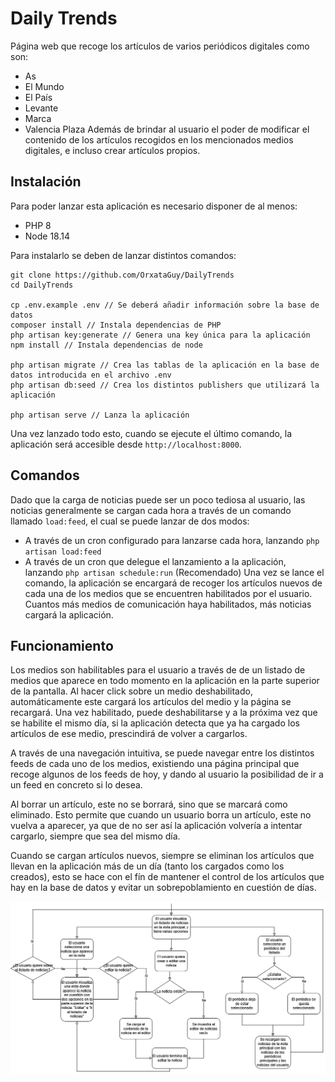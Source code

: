 # Daily Trends

Página web que recoge los artículos de varios periódicos digitales como son:
- As
- El Mundo
- El País
- Levante
- Marca
- Valencia Plaza
Además de brindar al usuario el poder de modificar el contenido de los artículos recogidos en los mencionados medios digitales, e incluso crear artículos propios.

## Instalación
Para poder lanzar esta aplicación es necesario disponer de al menos:
- PHP 8
- Node 18.14

Para instalarlo se deben de lanzar distintos comandos:
```
git clone https://github.com/OrxataGuy/DailyTrends
cd DailyTrends 

cp .env.example .env // Se deberá añadir información sobre la base de datos
composer install // Instala dependencias de PHP
php artisan key:generate // Genera una key única para la aplicación
npm install // Instala dependencias de node

php artisan migrate // Crea las tablas de la aplicación en la base de datos introducida en el archivo .env
php artisan db:seed // Crea los distintos publishers que utilizará la aplicación

php artisan serve // Lanza la aplicación
```

Una vez lanzado todo esto, cuando se ejecute el último comando, la aplicación será accesible desde `http://localhost:8000`.

## Comandos
Dado que la carga de noticias puede ser un poco tediosa al usuario, las noticias generalmente se cargan cada hora a través de un comando llamado `load:feed`,  el cual se puede lanzar de dos modos:
- A través de un cron configurado para lanzarse cada hora, lanzando `php artisan load:feed`
- A través de un cron que delegue el lanzamiento a la aplicación, lanzando `php artisan schedule:run` (Recomendado)
Una vez se lance el comando, la aplicación se encargará de recoger los artículos nuevos de cada una de los medios que se encuentren habilitados por el usuario. Cuantos más medios de comunicación haya habilitados, más noticias cargará la aplicación. 

## Funcionamiento
Los medios son habilitables para el usuario a través de de un listado de medios que aparece en todo momento en la aplicación en la parte superior de la pantalla. Al hacer click sobre un medio deshabilitado, automáticamente este cargará los artículos del medio y la página se recargará. Una vez habilitado, puede deshabilitarse y a la próxima vez que se habilite el mismo día, si la aplicación detecta que ya ha cargado los artículos de ese medio, prescindirá de volver a cargarlos.

A través de una navegación intuitiva, se puede navegar entre los distintos feeds de cada uno de los medios, existiendo una página principal que recoge algunos de los feeds de hoy, y dando al usuario la posibilidad de ir a un feed en concreto si lo desea.

Al borrar un artículo, este no se borrará, sino que se marcará como eliminado. Esto permite que cuando un usuario borra un artículo, este no vuelva a aparecer, ya que de no ser así la aplicación volvería a intentar cargarlo, siempre que sea del mismo día.

Cuando se cargan artículos nuevos, siempre se eliminan los artículos que llevan en la aplicación más de un día (tanto los cargados como los creados), esto se hace con el fín de mantener el control de los artículos que hay en la base de datos y evitar un sobrepoblamiento en cuestión de días.

<img src="https://github.com/OrxataGuy/DailyTrends/blob/dev/flow-diagram.daily-trends.drawio.png?raw=true" alt="Diagrama de flujo de la aplicación">
